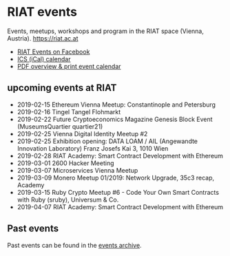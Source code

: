 [RIAT Events on Facebook]: https://www.facebook.com/pg/riat.ac.at/events/ "RIAT Events on Facebook"
[ICS (iCal) calendar]: https://calendar.google.com/calendar/ical/riat.at_nst52qhk2fca3u8dvhce8pepbg%40group.calendar.google.com/public/basic.ics "online subscription to events in the RIAT space: crypto, blockchain, DLT"
[RIAT website]: https://riat.ac.at
[RIAT activities archive]: https://riat.at/activities
[Eventbrite page]: https://www.eventbrite.com/o/riat-academy-10768509578 "RIAT academy eventbrite page"
[PDF overview & print event calendar]: https://github.com/parasew/riat-events/raw/master/assets/RIAT_program_PDF_calendar_2019.pdf
[events archive]: "https://github.com/parasew/riat-events/tree/master/archive"

# RIAT events
Events, meetups, workshops and program in the RIAT space (Vienna, Austria). https://riat.ac.at

* [RIAT Events on Facebook]
* [ICS (iCal) calendar]
* [PDF overview & print event calendar]

## upcoming events at RIAT

* 2019-02-15 Ethereum Vienna Meetup: Constantinople and Petersburg
* 2019-02-16 Tingel Tangel Flohmarkt
* 2019-02-22 Future Cryptoeconomics Magazine Genesis Block Event (MuseumsQuartier quartier21)
* 2019-02-25 Vienna Digital Identity Meetup #2
* 2019-02-25 Exhibition opening: DATA LOAM / AIL (Angewandte Innovation Laboratory) Franz Josefs Kai 3, 1010 Wien
* 2019-02-28 RIAT Academy: Smart Contract Development with Ethereum
* 2019-03-01 2600 Hacker Meeting
* 2019-03-07 Microservices Vienna Meetup
* 2019-03-09 Monero Meetup 01/2019: Network Upgrade, 35c3 recap, Academy
* 2019-03-15 Ruby Crypto Meetup #6 - Code Your Own Smart Contracts with Ruby (sruby), Universum & Co.
* 2019-04-07 RIAT Academy: Smart Contract Development with Ethereum

## Past events

Past events can be found in the [events archive].
